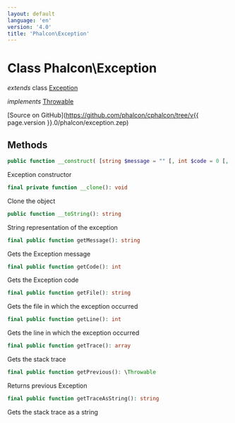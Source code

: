 ```yaml
---
layout: default
language: 'en'
version: '4.0'
title: 'Phalcon\Exception'
---
```


<a name="Phalcon_Exception"></a>
# Class **Phalcon\Exception**

*extends* class [Exception](https://php.net/manual/en/class.exception.php)

*implements* [Throwable](https://php.net/manual/en/class.throwable.php)

[Source on GitHub](https://github.com/phalcon/cphalcon/tree/v{{ page.version }}.0/phalcon/exception.zep)

## Methods
```php
public function __construct( [string $message = "" [, int $code = 0 [, \Throwable $previous = NULL ]]] )
```
Exception constructor

```php
final private function __clone(): void
```
Clone the object

```php
public function __toString(): string
```
String representation of the exception

```php
final public function getMessage(): string
```
Gets the Exception message

```php
final public function getCode(): int
```
Gets the Exception code

```php
final public function getFile(): string
```
Gets the file in which the exception occurred

```php
final public function getLine(): int
```
Gets the line in which the exception occurred

```php
final public function getTrace(): array
```
Gets the stack trace

```php
final public function getPrevious(): \Throwable
```
Returns previous Exception

```php
final public function getTraceAsString(): string
```
Gets the stack trace as a string




